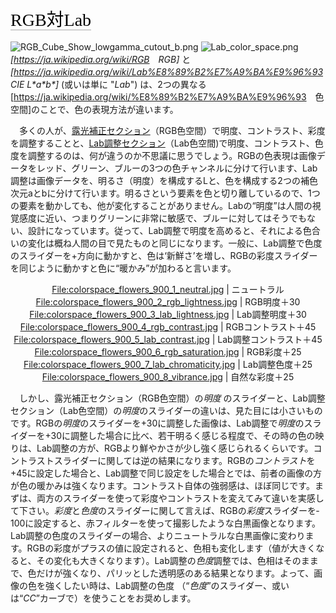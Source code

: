 <span style="color: #000000; background: none; overflow: hidden; page-break-after: avoid; font-size: 2.0em; font-family: Georgia,Times,serif; margin-top: 1em; margin-bottom: 0.25em; line-height: 1.3; padding: 0; border-bottom: 1px solid #AAAAAA;">RGB対Lab
</span>

![](RGB_Cube_Show_lowgamma_cutout_b.png "RGB_Cube_Show_lowgamma_cutout_b.png")
![](Lab_color_space.png "Lab_color_space.png")
　*\[<https://ja.wikipedia.org/wiki/RGB>　RGB\]* と
*\[<https://ja.wikipedia.org/wiki/Lab%E8%89%B2%E7%A9%BA%E9%96%93>　CIE
L\*a\*b\*\]* (或いは単に "*Lab*")
は、2つの異なる\[<https://ja.wikipedia.org/wiki/%E8%89%B2%E7%A9%BA%E9%96%93>　色空間\]のことで、色の表現方法が違います。

　多くの人が、[露光補正セクション](Exposure/jp "wikilink")（RGB色空間）で明度、コントラスト、彩度を調整することと、[Lab調整セクション](Lab_Adjustments/jp "wikilink")（Lab色空間)で明度、コントラスト、色度を調整するのは、何が違うのか不思議に思うでしょう。RGBの色表現は画像データをレッド、グリーン、ブルーの3つの色チャンネルに分けて行います、Lab調整は画像データを、明るさ（明度）を構成するLと、色を構成する2つの補色次元aとbに分けて行います。明るさという要素を色と切り離しているので、1つの要素を動かしても、他が変化することがありません。Labの“明度”は人間の視覚感度に近い、つまりグリーンに非常に敏感で、ブルーに対してはそうでもない、設計になっています。従って、Lab調整で明度を高めると、それによる色合いの変化は概ね人間の目で見たものと同じになります。一般に、Lab調整で色度のスライダーを+方向に動かすと、色は‘新鮮さ’を増し、RGBの彩度スライダーを同じように動かすと色に“暖かみ”が加わると言います。

<div align="center">

<File:colorspace_flowers_900_1_neutral.jpg> \| ニュートラル
<File:colorspace_flowers_900_2_rgb_lightness.jpg> \| RGB明度＋30
<File:colorspace_flowers_900_3_lab_lightness.jpg> \| Lab調整明度＋30
<File:colorspace_flowers_900_4_rgb_contrast.jpg> \| RGBコントラスト＋45
<File:colorspace_flowers_900_5_lab_contrast.jpg> \|
Lab調整コントラスト＋45
<File:colorspace_flowers_900_6_rgb_saturation.jpg> \| RGB彩度＋25
<File:colorspace_flowers_900_7_lab_chromaticity.jpg> \| Lab調整色度＋25
<File:colorspace_flowers_900_8_vibrance.jpg> \| 自然な彩度＋25

</div>

　しかし、露光補正セクション（RGB色空間）の*明度*
のスライダーと、Lab調整セクション（Lab色空間）の*明度*のスライダーの違いは、見た目には小さいものです。RGBの*明度*のスライダーを+30に調整した画像は、Lab調整で*明度*のスライダーを+30に調整した場合に比べ、若干明るく感じる程度で、その時の色の映りは、Lab調整の方が、RGBより鮮やかさが少し強く感じられるくらいです。コントラストスライダーに関しては逆の結果になります。RGBの*コントラスト*を+45に設定した場合と、Lab調整で同じ設定をした場合とでは、前者の画像の方が色の暖かみは強くなります。コントラスト自体の強弱感は、ほぼ同じです。まずは、両方のスライダーを使って彩度やコントラストを変えてみて違いを実感して下さい。*彩度*と*色度*のスライダーに関して言えば、RGBの*彩度*スライダーを‐100に設定すると、赤フィルターを使って撮影したような白黒画像となります。Lab調整の色度のスライダーの場合、よりニュートラルな白黒画像に変わります。RGBの彩度がプラスの値に設定されると、色相も変化します（値が大きくなると、その変化も大きくなります）。Lab調整の*色度*調整では、色相はそのままで、色だけが強くなり、パリッとした透明感のある結果となります。よって、画像の色を強くしたい時は、Lab調整の色度
（“*色度*”のスライダー、或いは“*CC*”カーブで）を使うことをお奨めします。